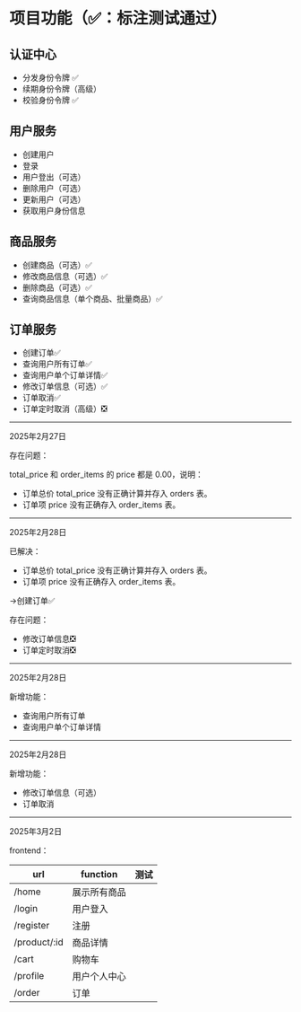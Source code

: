 # 项目功能（✅：标注测试通过）
## 认证中心
- 分发身份令牌 ✅
- 续期身份令牌（高级）
- 校验身份令牌 ✅

## 用户服务
- 创建用户 
- 登录
- 用户登出（可选）
- 删除用户（可选）
- 更新用户（可选）
- 获取用户身份信息

## 商品服务
- 创建商品（可选）✅
- 修改商品信息（可选）✅
- 删除商品（可选）✅
- 查询商品信息（单个商品、批量商品）✅

## 订单服务
- 创建订单✅
- 查询用户所有订单✅
- 查询用户单个订单详情✅
- 修改订单信息（可选）✅
- 订单取消✅
- 订单定时取消（高级）❎

---

2025年2月27日

存在问题：

total_price 和 order_items 的 price 都是 0.00，说明：

- 订单总价 total_price 没有正确计算并存入 orders 表。
- 订单项 price 没有正确存入 order_items 表。

---

2025年2月28日

已解决：

- 订单总价 total_price 没有正确计算并存入 orders 表。
- 订单项 price 没有正确存入 order_items 表。

->创建订单✅

存在问题：

- 修改订单信息❎
- 订单定时取消❎

---

2025年2月28日

新增功能：

- 查询用户所有订单
- 查询用户单个订单详情

---

2025年2月28日

新增功能：

- 修改订单信息（可选）
- 订单取消

---

2025年3月2日

frontend：

|  url   | function  |  测试  |
|  ----  | ----  | ---  |
| /home  | 展示所有商品 ||
| /login  | 用户登入 ||
|  /register  |  注册  ||
|  /product/:id  |  商品详情  ||
|/cart|  购物车  ||
|/profile|  用户个人中心  ||
|/order|  订单  ||






